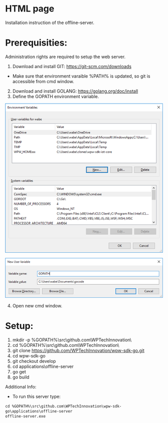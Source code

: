 # HTML page

Installation instruction of the offline-server.

# Prerequisities:

Administration rights are required to setup the web server.

1. Download and install GIT: https://git-scm.com/downloads
- Make sure that environment varaible %PATH% is updated, so git is accessible from cmd window.
2. Download and install GOLANG: https://golang.org/doc/install
3. Define the GOPATH environment variable.

![environment variable](img/env_variables.png)

![new environment variable](img/new_env_variable.png)

4. Open new cmd window.

# Setup:

1. mkdir -p %GOPATH%\src\github.com\WPTechInnovation\
2. cd %GOPATH%\src\github.com\WPTechInnovation\
3. git clone https://github.com/WPTechInnovation/wpw-sdk-go.git
4. cd wpw-sdk-go
5. git checkout develop
6. cd applications\offline-server
7. go get
8. go build

Additional Info:
- To run this server type: 
```
cd %GOPATH%\src\github.com\WPTechInnovation\wpw-sdk-go\applications\offline-server
offline-server.exe
```